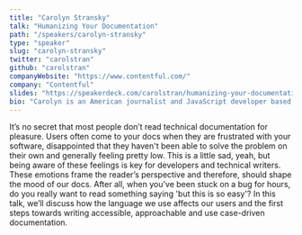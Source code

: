 ```yaml
---
title: "Carolyn Stransky"
talk: "Humanizing Your Documentation"
path: "/speakers/carolyn-stransky"
type: "speaker"
slug: "carolyn-stransky"
twitter: "carolstran"
github: "carolstran"
companyWebsite: "https://www.contentful.com/"
company: "Contentful"
slides: "https://speakerdeck.com/carolstran/humanizing-your-documentation-full-talk"
bio: "Carolyn is an American journalist and JavaScript developer based in Berlin, Germany. There, she works as a technical writer for Contentful and teaches front end development in the evenings at ReDI School of Digital Integration. Her interests revolve around accessibility and technology—with a focus on online abuse, human-computer and self-care."
---
```


<p>It’s no secret that most people don’t read technical documentation for pleasure. Users often come to your docs when they are frustrated with your software, disappointed that they haven't been able to solve the problem on their own and generally feeling pretty low. This is a little sad, yeah, but being aware of these feelings is key for developers and technical writers. These emotions frame the reader’s perspective and therefore, should shape the mood of our docs. After all, when you've been stuck on a bug for hours, do you really want to read something saying 'but this is so easy'? In this talk, we’ll discuss how the language we use affects our users and the first steps towards writing accessible, approachable and use case-driven documentation.</p>